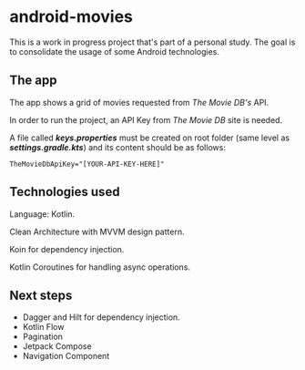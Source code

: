 # android-movies

This is a work in progress project that's part of a personal study. The goal is to consolidate the usage of some Android technologies.


## The app

The app shows a grid of movies requested from *The Movie DB's* API.

In order to run the project, an API Key from *The Movie DB* site is needed.

A file called _**keys.properties**_ must be created on root folder (same level as _**settings.gradle.kts**_) and its content should be as follows: 

```
TheMovieDbApiKey="[YOUR-API-KEY-HERE]"
```


## Technologies used

Language: Kotlin.

Clean Architecture with MVVM design pattern.

Koin for dependency injection.

Kotlin Coroutines for handling async operations.


## Next steps

- Dagger and Hilt for dependency injection.
- Kotlin Flow
- Pagination
- Jetpack Compose
- Navigation Component
